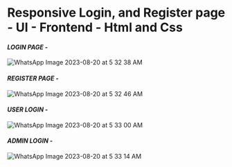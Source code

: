 # Responsive Login, and Register page - UI - Frontend - Html and Css

#### _**LOGIN PAGE**_ - 
![WhatsApp Image 2023-08-20 at 5 32 38 AM](https://github.com/mrdemer7/login_page/assets/117861145/12003c2a-56fb-4555-bc0f-8312ff8c2a16)

#### _**REGISTER PAGE**_ -
![WhatsApp Image 2023-08-20 at 5 32 46 AM](https://github.com/mrdemer7/login_page/assets/117861145/e06c931f-8513-4fe6-8456-3041b508b067)

#### _**USER LOGIN**_ -
![WhatsApp Image 2023-08-20 at 5 33 00 AM](https://github.com/mrdemer7/login_page/assets/117861145/42e1c7e3-783f-49d8-b917-6632fca6ac08)

#### _**ADMIN LOGIN**_ -
![WhatsApp Image 2023-08-20 at 5 33 14 AM](https://github.com/mrdemer7/login_page/assets/117861145/559e7914-0751-4ce2-b431-ca7471ebea3b)
